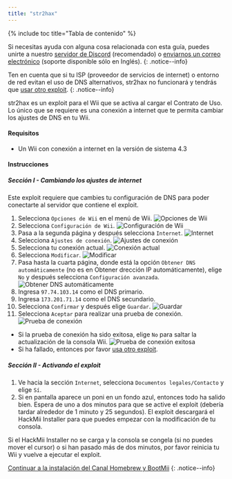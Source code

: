 ```yaml
---
title: "str2hax"
---
```


{% include toc title="Tabla de contenido" %}

Si necesitas ayuda con alguna cosa relacionada con esta guía, puedes unirte a nuestro [servidor de Discord](https://discord.gg/b4Y7jfD) (recomendado) o [enviarnos un correo electrónico](mailto:support@riiconnect24.net) (soporte disponible sólo en Inglés).
{: .notice--info}

Ten en cuenta que si tu ISP (proveedor de servicios de internet) o entorno de red evitan el uso de DNS alternativos, str2hax no funcionará y tendrás que [usar otro exploit](get-started).
{: .notice--info}

str2hax es un exploit para el Wii que se activa al cargar el Contrato de Uso. Lo único que se requiere es una conexión a internet que te permita cambiar los ajustes de DNS en tu Wii.

#### Requisitos

* Un Wii con conexión a internet en la versión de sistema 4.3

#### Instrucciones

##### Sección I - Cambiando los ajustes de internet

Este exploit requiere que cambies tu configuración de DNS para poder conectarte al servidor que contiene el exploit.

1. Selecciona `Opciones de Wii` en el menú de Wii. ![Opciones de Wii](/images/RiiConnect24/Internet_1.png)
2. Selecciona `Configuración de Wii`. ![Configuración de Wii](/images/RiiConnect24/Internet_2.png)
3. Pasa a la segunda página y después selecciona `Internet`. ![Internet](/images/RiiConnect24/Internet_3.png)
4. Selecciona `Ajustes de conexión`. ![Ajustes de conexión](/images/RiiConnect24/Internet_4.png)
5. Selecciona tu conexión actual. ![Conexión actual](/images/RiiConnect24/Internet_5.png)
6. Selecciona `Modificar`. ![Modificar](/images/RiiConnect24/Internet_6.png)
7. Pasa hasta la cuarta página, donde está la opción `Obtener DNS automáticamente` (no es en Obtener drección IP automáticamente), elige `No` y después selecciona `Configuración avanzada`. ![Obtener DNS automáticamente](/images/RiiConnect24/Internet_7.png)
8. Ingresa `97.74.103.14` como el DNS primario.
9. Ingresa `173.201.71.14` como el DNS secundario.
10. Selecciona `Confirmar` y después elige `Guardar`. ![Guardar](/images/RiiConnect24/Internet_10.png)
11. Selecciona `Aceptar` para realizar una prueba de conexión. ![Prueba de conexión](/images/RiiConnect24/Internet_11.png)
   - Si la prueba de conexión ha sido exitosa, elige `No` para saltar la actualización de la consola Wii. ![Prueba de conexión exitosa](/images/RiiConnect24/Internet_12.png)
   - Si ha fallado, entonces por favor [usa otro exploit](get-started).

##### Sección II - Activando el exploit

1. Ve hacia la sección `Internet`, selecciona `Documentos legales/Contacto` y elige `Sí`.
2. Si en pantalla aparece un poni en un fondo azul, entonces todo ha salido bien. Espera de uno a dos minutos para que se active el exploit (debería tardar alrededor de 1 minuto y 25 segundos). El exploit descargará el HackMii Installer para que puedes empezar con la modificación de tu consola.

Si el HackMii Installer no se carga y la consola se congela (si no puedes mover el cursor) o si han pasado más de dos minutos, por favor reinicia tu Wii y vuelve a ejecutar el exploit.

[Continuar a la instalación del Canal Homebrew y BootMii](hbc)
{: .notice--info}
